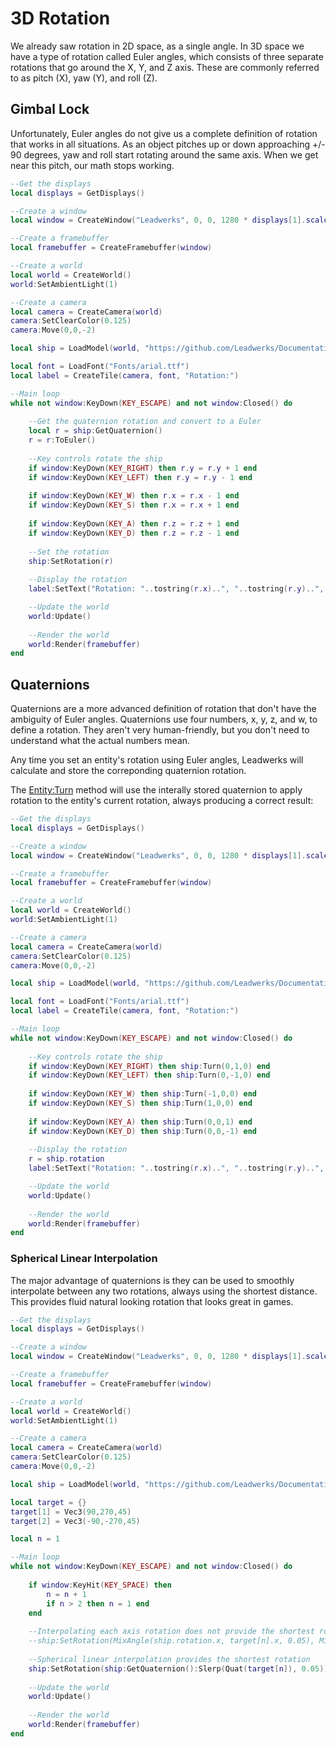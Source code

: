 # 3D Rotation

We already saw rotation in 2D space, as a single angle. In 3D space we have a type of rotation called Euler angles, which consists of three separate rotations that go around the X, Y, and Z axis. These are commonly referred to as pitch (X), yaw (Y), and roll (Z).



## Gimbal Lock

Unfortunately, Euler angles do not give us a complete definition of rotation that works in all situations. As an object pitches up or down approaching +/- 90 degrees, yaw and roll start rotating around the same axis. When we get near this pitch, our math stops working.

```lua
--Get the displays
local displays = GetDisplays()

--Create a window
local window = CreateWindow("Leadwerks", 0, 0, 1280 * displays[1].scale, 720 * displays[1].scale, displays[1], WINDOW_TITLEBAR | WINDOW_CENTER)

--Create a framebuffer
local framebuffer = CreateFramebuffer(window)

--Create a world
local world = CreateWorld()
world:SetAmbientLight(1)

--Create a camera
local camera = CreateCamera(world)
camera:SetClearColor(0.125)
camera:Move(0,0,-2)

local ship = LoadModel(world, "https://github.com/Leadwerks/Documentation/raw/refs/heads/master/Assets/Models/Spaceship/spaceship.mdl")

local font = LoadFont("Fonts/arial.ttf")
local label = CreateTile(camera, font, "Rotation:")

--Main loop
while not window:KeyDown(KEY_ESCAPE) and not window:Closed() do
	
	--Get the quaternion rotation and convert to a Euler
	local r = ship:GetQuaternion()
	r = r:ToEuler()
	
	--Key controls rotate the ship
	if window:KeyDown(KEY_RIGHT) then r.y = r.y + 1 end
	if window:KeyDown(KEY_LEFT) then r.y = r.y - 1 end
		
	if window:KeyDown(KEY_W) then r.x = r.x - 1 end
	if window:KeyDown(KEY_S) then r.x = r.x + 1 end
		
	if window:KeyDown(KEY_A) then r.z = r.z + 1 end
	if window:KeyDown(KEY_D) then r.z = r.z - 1 end
	
	--Set the rotation
	ship:SetRotation(r)
	
	--Display the rotation
	label:SetText("Rotation: "..tostring(r.x)..", "..tostring(r.y)..", "..tostring(r.z))

    --Update the world
    world:Update()
	
    --Render the world
    world:Render(framebuffer)
end
```

## Quaternions

Quaternions are a more advanced definition of rotation that don't have the ambiguity of Euler angles. Quaternions use four numbers, x, y, z, and w, to define a rotation. They aren't very human-friendly, but you don't need to understand what the actual numbers mean.

Any time you set an entity's rotation using Euler angles, Leadwerks will calculate and store the correponding quaternion rotation.

The [Entity:Turn](Entity_Turn.md) method will use the interally stored quaternion to apply rotation to the entity's current rotation, always producing a correct result:

```lua
--Get the displays
local displays = GetDisplays()

--Create a window
local window = CreateWindow("Leadwerks", 0, 0, 1280 * displays[1].scale, 720 * displays[1].scale, displays[1], WINDOW_TITLEBAR | WINDOW_CENTER)

--Create a framebuffer
local framebuffer = CreateFramebuffer(window)

--Create a world
local world = CreateWorld()
world:SetAmbientLight(1)

--Create a camera
local camera = CreateCamera(world)
camera:SetClearColor(0.125)
camera:Move(0,0,-2)

local ship = LoadModel(world, "https://github.com/Leadwerks/Documentation/raw/refs/heads/master/Assets/Models/Spaceship/spaceship.mdl")

local font = LoadFont("Fonts/arial.ttf")
local label = CreateTile(camera, font, "Rotation:")

--Main loop
while not window:KeyDown(KEY_ESCAPE) and not window:Closed() do
	
	--Key controls rotate the ship
	if window:KeyDown(KEY_RIGHT) then ship:Turn(0,1,0) end
	if window:KeyDown(KEY_LEFT) then ship:Turn(0,-1,0) end
		
	if window:KeyDown(KEY_W) then ship:Turn(-1,0,0) end
	if window:KeyDown(KEY_S) then ship:Turn(1,0,0) end
		
	if window:KeyDown(KEY_A) then ship:Turn(0,0,1) end
	if window:KeyDown(KEY_D) then ship:Turn(0,0,-1) end
	
	--Display the rotation
	r = ship.rotation
	label:SetText("Rotation: "..tostring(r.x)..", "..tostring(r.y)..", "..tostring(r.z))

    --Update the world
    world:Update()
	
    --Render the world
    world:Render(framebuffer)
end
```

### Spherical Linear Interpolation

The major advantage of quaternions is they can be used to smoothly interpolate between any two rotations, always using the shortest distance. This provides fluid natural looking rotation that looks great in games.

```lua
--Get the displays
local displays = GetDisplays()

--Create a window
local window = CreateWindow("Leadwerks", 0, 0, 1280 * displays[1].scale, 720 * displays[1].scale, displays[1], WINDOW_TITLEBAR | WINDOW_CENTER)

--Create a framebuffer
local framebuffer = CreateFramebuffer(window)

--Create a world
local world = CreateWorld()
world:SetAmbientLight(1)

--Create a camera
local camera = CreateCamera(world)
camera:SetClearColor(0.125)
camera:Move(0,0,-2)

local ship = LoadModel(world, "https://github.com/Leadwerks/Documentation/raw/refs/heads/master/Assets/Models/Spaceship/spaceship.mdl")

local target = {}
target[1] = Vec3(90,270,45)
target[2] = Vec3(-90,-270,45)

local n = 1

--Main loop
while not window:KeyDown(KEY_ESCAPE) and not window:Closed() do
	
	if window:KeyHit(KEY_SPACE) then
		n = n + 1
		if n > 2 then n = 1 end
	end
	
	--Interpolating each axis rotation does not provide the shortest rotation
	--ship:SetRotation(MixAngle(ship.rotation.x, target[n].x, 0.05), MixAngle(ship.rotation.y, target[n].y, 0.05), MixAngle(ship.rotation.z, target[n].z, 0.05))
	
	--Spherical linear interpolation provides the shortest rotation
	ship:SetRotation(ship:GetQuaternion():Slerp(Quat(target[n]), 0.05))
	
    --Update the world
    world:Update()
	
    --Render the world
    world:Render(framebuffer)
end
```
